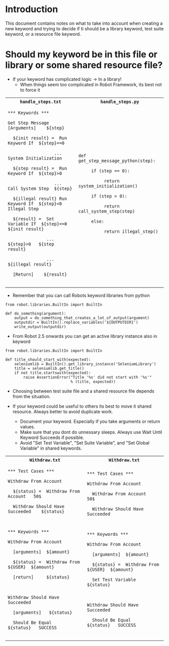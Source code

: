 

# Introduction #

This document contains notes on what to take into account when creating a new keyword and trying to decide if ti should be a library keyword, test suite keyword, or a resource file keyword.

# Should my keyword be in this file or library or some shared resource file? #

  * If your keyword has complicated logic -> In a library!
    * When things seem too complicated in Robot Framework, its best not to force it

<table>
<tr><th><code>handle_steps.txt</code></th><th><code>handle_steps.py</code></th></tr>
<tr><td>
<pre><code>*** Keywords ***<br>
Get Step Message     [Arguments]    ${step}<br>
  ${init result} =  Run Keyword If  ${step}==0  <br>
                  ...  System Initialization<br>
  ${step result} =  Run Keyword If  ${step}&gt;0   <br>
                  ...  Call System Step  ${step}<br>
  ${illegal result} Run Keyword If  ${step}&lt;0  Illegal Step<br>
  ${result} =  Set Variable If  ${step}==0  ${init result}<br>
               ...              ${step}&gt;0   ${step result}<br>
               ...              ${illegal result}<br>
  [Return]    ${result}<br>
</code></pre>
</td>
<td>
<pre><code>def get_step_message_python(step):<br>
     if (step == 0):<br>
          return system_initialization()<br>
     if (step &gt; 0):<br>
          return call_system_step(step)<br>
     else:<br>
          return illegal_step()<br>
</code></pre>
</td></tr>
</table>

  * Remember that you can call Robots keyword libraries from python

```
from robot.libraries.BuiltIn import BuiltIn

def do_something(argument):
    output = do_something_that_creates_a_lot_of_output(argument)
    outputdir = BuiltIn().replace_variables('${OUTPUTDIR}')
    write_output(outputdir)
```


  * From Robot 2.5 onwards you can get an active library instance also in keyword

```
from robot.libraries.BuiltIn import BuiltIn

def title_should_start_with(expected):
    seleniumlib = BuiltIn().get_library_instance('SeleniumLibrary')
    title = seleniumlib.get_title()
    if not title.startswith(expected):
        raise AssertionError("Title '%s' did not start with '%s'"
                             % (title, expected))
```

  * Choosing between test suite file and a shared resource file depends from the situation.

  * If your keyword could be useful to others its best to move it shared resource. Always better to avoid duplicate work.
    * Document your keyword. Especially if you take arguments or return values.
    * Make sure that you dont do unnessary sleeps. Always use Wait Until Keyword Succeeds if possible.
    * Avoid "Set Test Variable", "Set Suite Variable", and "Set Global Variable" in shared keywords.

<table>
<tr><th><code>Withdraw.txt</code></th><th><code>Withdraw.txt</code></th></tr>
<tr><td>
<pre><code>*** Test Cases ***<br>
Withdraw From Account<br>
  ${status} =  Withdraw From Account   50$<br>
  Withdraw Should Have Succeeded    ${status}<br>
<br>
*** Keywords ***<br>
Withdraw From Account<br>
  [arguments]  ${amount}<br>
  ${status} =  Withdraw From  ${USER}  ${amount}<br>
  [return]     ${status}<br>
<br>
Withdraw Should Have Succeeded<br>
  [arguments]   ${status}<br>
  Should Be Equal   ${status}   SUCCESS<br>
</code></pre>
</td>
<td>
<pre><code>*** Test Cases ***<br>
Withdraw From Account<br>
  Withdraw From Account    50$<br>
  Withdraw Should Have Succeeded<br>
<br>
*** Keywords ***<br>
Withdraw From Account<br>
  [arguments]  ${amount}<br>
  ${status} =  Withdraw From  ${USER}  ${amount}<br>
  Set Test Variable   ${status}<br>
<br>
Withdraw Should Have Succeeded<br>
  Should Be Equal   ${status}   SUCCESS<br>
</code></pre>
</td></tr>
</table>